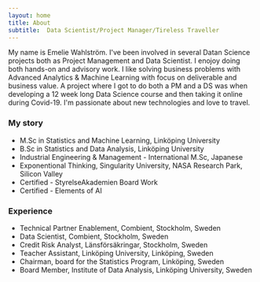 ```yaml
---
layout: home
title: About
subtitle:  Data Scientist/Project Manager/Tireless Traveller
---
```


My name is Emelie Wahlström. I've been involved in several Datan Science projects both as Project Management and Data Scientist. I enojoy doing both hands-on and advisory work. I like solving business problems with Advanced Analytics & Machine Learning with focus on deliverable and business value. A project where I got to do both a PM and a DS was when developing a 12 week long Data Science course and then taking it online during Covid-19. I'm passionate about new technologies and love to travel.


### My story

+ M.Sc in Statistics and Machine Learning, Linköping University
+ B.Sc in Statistics and Data Analysis, Linköping University
+ Industrial Engineering & Management - International M.Sc, Japanese
+ Exponentional Thinking, Singularity University, NASA Research Park, Silicon Valley
+ Certified - StyrelseAkademien Board Work
+ Certified - Elements of AI



### Experience

+ Technical Partner Enablement, Combient, Stockholm, Sweden
+ Data Scientist, Combient, Stockholm, Sweden
+ Credit Risk Analyst, Länsförsäkringar, Stockholm, Sweden 
+ Teacher Assistant, Linköping University, Linköping, Sweden
+ Chairman, board for the Statistics Program, Linköping, Sweden
+ Board Member, Institute of Data Analysis, Linköping University, Sweden
